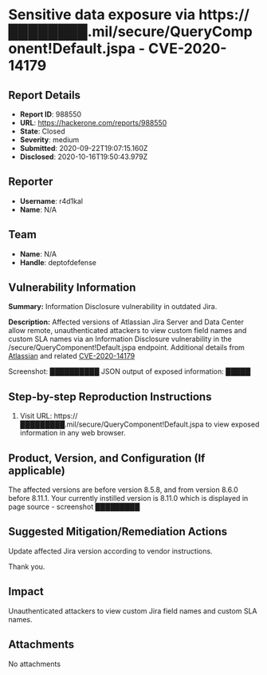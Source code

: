 # Sensitive data exposure via https://████████.mil/secure/QueryComponent!Default.jspa - CVE-2020-14179

## Report Details
- **Report ID**: 988550
- **URL**: https://hackerone.com/reports/988550
- **State**: Closed
- **Severity**: medium
- **Submitted**: 2020-09-22T19:07:15.160Z
- **Disclosed**: 2020-10-16T19:50:43.979Z

## Reporter
- **Username**: r4d1kal
- **Name**: N/A

## Team
- **Name**: N/A
- **Handle**: deptofdefense

## Vulnerability Information
**Summary:**
Information Disclosure vulnerability in outdated Jira.

**Description:**
Affected versions of Atlassian Jira Server and Data Center allow remote, unauthenticated attackers to view custom field names and custom SLA names via an Information Disclosure vulnerability in the /secure/QueryComponent!Default.jspa endpoint. 
Additional details from [Atlassian][1]  and related [CVE-2020-14179][2]

Screenshot: ██████████
JSON output of exposed information: █████

## Step-by-step Reproduction Instructions

  1. Visit URL: https://█████████.mil/secure/QueryComponent!Default.jspa to view exposed information in any web browser.

## Product, Version, and Configuration (If applicable)
The affected versions are before version 8.5.8, and from version 8.6.0 before 8.11.1.
Your currently instilled version is 8.11.0 which is displayed in page source - screenshot █████████

## Suggested Mitigation/Remediation Actions
Update affected Jira version according to vendor instructions.

Thank you.

[1]: https://jira.atlassian.com/browse/JRASERVER-71536        "JRASERVER-71536"
[2]: https://nvd.nist.gov/vuln/detail/CVE-2020-14179 "CVE-2020-14179"

## Impact

Unauthenticated attackers to view custom Jira field names and custom SLA names.

## Attachments
No attachments
